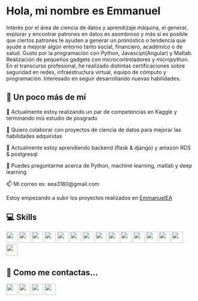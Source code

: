 # Hola, mi nombre es Emmanuel



Interés por el área de ciencia de datos y aprendizaje máquina, el generar, explorar y encontrar patrones en datos es asombroso y más si es posible que ciertos patrones te ayuden a generar un pronóstico o tendencia que ayude a mejorar algún entorno tanto social, financiero, académico o de salud. Gusto por la programación con Python, Javascipt(Angular) y Matlab. Realización de pequeños gadgets con microcontroladores y micropython. En el transcurso profesional, he realizado distintas certificaciones sobre seguridad en redes, infraestructura virtual, equipo de cómputo y programación. Interesado en seguir desarrollando nuevas habilidades.

## 💫 Un poco más de mí
<p>🔭 Actualmente estoy realizando un par de competencias en Kaggle y terminando mis estudio de posgrado</p>
<p>👯 Quiero colaborar con proyectos de ciencia de datos para mejorar las habilidades adquiridas</p>
<p>🌱 Actualmente estoy aprendiendo backend (flask & django) y amazon RDS & postgresql</p>
<p>💬 Puedes preguntarme acerca de Python, machine learning, matlab y deep learning</p>
<p>📫 Mi correo es: eea3180@gmail.com</p>
<p>Estoy empezando a subir los proyectos realizados en <a href="https://github.com/EmmanuelEA">EmmanuelEA</a></p>

## 💻 Skills
<p>
<img src="https://img.shields.io/badge/python-3670A0?style=for-the-badge&logo=python&logoColor=ffdd54" style="margin-bottom: 4px;" height="30px">
<img src="https://img.shields.io/badge/Keras-%23D00000.svg?style=for-the-badge&logo=Keras&logoColor=white" style="margin-bottom: 4px;" height="30px">
<img src="https://img.shields.io/badge/numpy-%23013243.svg?style=for-the-badge&logo=numpy&logoColor=white" style="margin-bottom: 4px;" height="30px">
<img src="https://img.shields.io/badge/pandas-%23150458.svg?style=for-the-badge&logo=pandas&logoColor=white" style="margin-bottom: 4px;" height="30px">
<img src="https://img.shields.io/badge/Plotly-%233F4F75.svg?style=for-the-badge&logo=plotly&logoColor=white" style="margin-bottom: 4px;" height="30px">
<img src="https://img.shields.io/badge/scikit--learn-%23F7931E.svg?style=for-the-badge&logo=scikit-learn&logoColor=white" style="margin-bottom: 4px;" height="30px">
<img src="https://img.shields.io/badge/TensorFlow-%23FF6F00.svg?style=for-the-badge&logo=TensorFlow&logoColor=white" style="margin-bottom: 4px;" height="30px">
<img src="https://img.shields.io/badge/javascript-%23323330.svg?style=for-the-badge&logo=javascript&logoColor=%23F7DF1E" style="margin-bottom: 4px;" height="30px">
<img src="https://img.shields.io/badge/html5-%23E34F26.svg?style=for-the-badge&logo=html5&logoColor=white" style="margin-bottom: 4px;" height="30px">
<img src="https://img.shields.io/badge/angular-%23DD0031.svg?style=for-the-badge&logo=angular&logoColor=white" style="margin-bottom: 4px;" height="30px">
<img src="https://img.shields.io/badge/node.js-6DA55F?style=for-the-badge&logo=node.js&logoColor=white" style="margin-bottom: 4px;" height="30px">
<img src="https://img.shields.io/badge/flask-%23000.svg?style=for-the-badge&logo=flask&logoColor=white" style="margin-bottom: 4px;" height="30px">
<img src="https://img.shields.io/badge/git-%23F05033.svg?style=for-the-badge&logo=git&logoColor=white" style="margin-bottom: 4px;" height="30px">
<img src="https://img.shields.io/badge/Linux-FCC624?style=for-the-badge&logo=linux&logoColor=black" style="margin-bottom: 4px;" height="30px">
<img src="https://img.shields.io/badge/Arch%20Linux-1793D1?logo=arch-linux&logoColor=fff&style=for-the-badge" style="margin-bottom: 4px;" height="30px">
</p>

## 👥 Como me contactas...
<p>
<a href="https://linkedin.com/in/https://www.linkedin.com/in/emmanuelescobaravalos/"><img src="https://img.shields.io/badge/linkedin-%230077B5.svg?style=for-the-badge&logo=linkedin&logoColor=white" style="margin-bottom: 4px;" height="30px" target="_blank"></a>
<a href="https://twitter.com/https://twitter.com/EmmanuelEA"><img src="https://img.shields.io/badge/Twitter-%231DA1F2.svg?style=for-the-badge&logo=Twitter&logoColor=white" style="margin-bottom: 4px;" height="30px" target="_blank"></a>
<a href="https://www.kaggle.com/https://www.kaggle.com/eescobar"><img src="https://img.shields.io/badge/Kaggle-035a7d?style=for-the-badge&logo=kaggle&logoColor=white" style="margin-bottom: 4px;" height="30px" target="_blank"></a>
<a href="https://www.hackerrank.com/https://www.hackerrank.com/eea3180"><img src="https://img.shields.io/badge/-Hackerrank-2EC866?style=for-the-badge&logo=HackerRank&logoColor=white" style="margin-bottom: 4px;" height="30px" target="_blank"></a>
</p>

[comment]: <> (## 🌟 Github Badges)
<p>
</p>

[comment]: <> (## 🏆 GitHub Trophies)

[comment]: <> (<p><img src="https://github-profile-trophy.vercel.app/?username=">)
</p>

[comment]: <> (## 📊 Github Status>)
